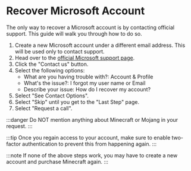 # Recover Microsoft Account
The only way to recover a Microsoft account is by contacting official support. This guide will walk you through how to do so.

1. Create a new Microsoft account under a different email address. This will be used only to contact support.
2. Head over to the [official Microsoft support page](https://support.microsoft.com/en-us/contactus/).
3. Click the "Contact us" button.
4. Select the following options:
   - What are you having trouble with?: Account & Profile
   - What's the issue?: I forgot my user name or Email
   - Describe your issue: How do I recover my account?
5. Select "See Contact Options".
6. Select "Skip" until you get to the "Last Step" page.
7. Select "Request a call".

:::danger
Do NOT mention anything about Minecraft or Mojang in your request.
:::

:::tip
Once you regain access to your account, make sure to enable two-factor authentication to prevent this from happening again.
:::

:::note
If none of the above steps work, you may have to create a new account and purchase Minecraft again.
:::